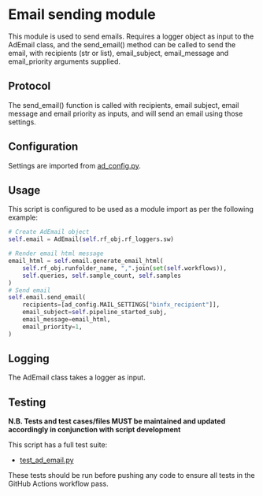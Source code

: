# Email sending module

This module is used to send emails. Requires a logger object as input to the AdEmail class, and the send_email() method can be called to send the email, with recipients (str or list), email_subject, email_message and email_priority arguments supplied.

## Protocol

The send_email() function is called with recipients, email subject, email message and email priority as inputs, and will send an email using those settings.

## Configuration

Settings are imported from [ad_config.py](../config/ad_config.py).

## Usage

This script is configured to be used as a module import as per the following example:

```python
# Create AdEmail object
self.email = AdEmail(self.rf_obj.rf_loggers.sw)

# Render email html message
email_html = self.email.generate_email_html(
    self.rf_obj.runfolder_name, ",".join(set(self.workflows)),
    self.queries, self.sample_count, self.samples
)
# Send email
self.email.send_email(
    recipients=[ad_config.MAIL_SETTINGS["binfx_recipient"]],
    email_subject=self.pipeline_started_subj,
    email_message=email_html,
    email_priority=1,
)
```

## Logging

The AdEmail class takes a logger as input.

## Testing

**N.B. Tests and test cases/files MUST be maintained and updated accordingly in conjunction with script development**

This script has a full test suite:
* [test_ad_email.py](../test/test_ad_email.py)
  
These tests should be run before pushing any code to ensure all tests in the GitHub Actions workflow pass.